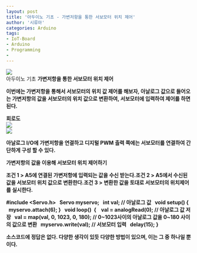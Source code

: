 ```yaml
---
layout: post
title: '아두이노 기초 - 가변저항을 통한 서보모터 위치 제어'
author: '시류아'
categories: Arduino
tags:
- IoT-Board
- Arduino
- Programming
-
---
```



<script> location.href='https://cafe.naver.com/develoid/776071' ; </script>

<div>
 <div>
  <img src="https://dthumb-phinf.pstatic.net/?src=%22http%3A%2F%2Fblogfiles.naver.net%2FMjAxNzAxMTlfMTc0%2FMDAxNDg0NzgyNTQ0OTA4.pCBozNJUH39Isgb3UHOf_3kbXgyuI9Ar6RSaYTLiXAMg.09fnJNWl7tq0NGZKhbL7nbdN66YLoVeTc7x0eitw8Fcg.JPEG.searphiel9%2Farduino_logo.jpg%22&amp;type=cafe_wa740">
 </div>
</div>
<div>
 <div>
  <div>
   아두이노 기초
   <b>가변저항을 통한 서보모터 위치 제어
  </div>
 </div>
</div>
<div>
 <p>이번에는 가변저항을 통해서 서보모터의 위치 값 제어를 해보자, 아날로그 값으로 들어오는 가변저항의 값을 서보모터의 위치 값으로 변환하여, 서보모터에 입력하여 제어를 하면 된다.</p>
</div>
<div>
 <div>
  <div></div>
 </div>
</div>
<div>
 <div>
  <div>
   회로도
  </div>
 </div>
</div>
<div>
 <div>
  <img src="https://dthumb-phinf.pstatic.net/?src=%22http%3A%2F%2Fblogfiles.naver.net%2FMjAxNzAxMTlfOTAg%2FMDAxNDg0NzgyNjY3NTEy.DcUqRAwbd6NybVWjMTlxVofUczwtZHOKJe2HXn5ZrlMg.DP0SIacnPzLj2xJAoAW4KCS6fJoW8OdjtmJ-O3vFfyQg.PNG.searphiel9%2F1.png%22&amp;type=cafe_wa740">
 </div>
</div>
<div>
 <div>
  <img src="https://dthumb-phinf.pstatic.net/?src=%22http%3A%2F%2Fblogfiles.naver.net%2FMjAxNzAxMTlfMjAz%2FMDAxNDg0NzgyNjY3NTM3.V22OHwcm4L8b3utSRbq2G_MYiyjAz7IlMolGVcbLNjsg.wm_bJCQsxNYeKg_cfMqyp8DgI0yclkIlkw2J2MFxh0Eg.PNG.searphiel9%2F2.png%22&amp;type=cafe_wa740">
 </div>
</div>
<div>
 <p>아날로그 I/O에 가변저항을 연결하고 디지털 PWM 출력 쪽에는 서보모터를 연결하여 간단하게 구성 할 수 있다.</p>
</div>
<div>
 <div>
  <div></div>
 </div>
</div>
<div>
 <div>
  <div>
   가변저항의 값을 이용해 서보모터 위치 제어하기
  </div>
 </div>
</div>
<div>
 <p><span>조건 1 &gt; A5에 연결된 가변저항에 입력되는 값을 수신 받는다.<b></span><span>조건 2 &gt; A5에서 수신된 값을 서보모터 위치 값으로 변환한다.<b></span><span>조건 3 &gt; 변환한 값을 토대로 서보모터의 위치제어를 실시한다.</span></p>
</div>
<div>
 <div>
  <div>
   #include&nbsp;&lt;Servo.h&gt;
   <b>&nbsp;
   <b>Servo&nbsp;myservo;
   <b>&nbsp;
   <b>int&nbsp;val;&nbsp;//&nbsp;아날로그&nbsp;값
   <b>&nbsp;
   <b>void&nbsp;setup()
   <b>{
   <b>&nbsp;&nbsp;myservo.attach(6);
   <b>}
   <b>&nbsp;
   <b>void&nbsp;loop()&nbsp;
   <b>{&nbsp;
   <b>&nbsp;&nbsp;val&nbsp;=&nbsp;analogRead(0);&nbsp;//&nbsp;아날로그&nbsp;값&nbsp;저장
   <b>&nbsp;&nbsp;val&nbsp;=&nbsp;map(val,&nbsp;0,&nbsp;1023,&nbsp;0,&nbsp;180);&nbsp;//&nbsp;0~1023사이의&nbsp;아날로그&nbsp;값을&nbsp;0~180&nbsp;사이의&nbsp;값으로&nbsp;변환
   <b>&nbsp;&nbsp;myservo.write(val);&nbsp;//&nbsp;서보모터&nbsp;입력
   <b>&nbsp;&nbsp;delay(15);
   <b>}
  </div>
 </div>
</div>
<div>
 <div>
  <div></div>
 </div>
</div>
<div>
 <p>소스코드에 정답은 없다. 다양한 생각이 있듯 다양한 방법이 있으며, 이는 그 중 하나일 뿐이다.</p>
</div>

